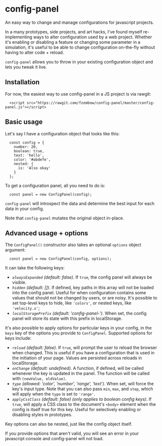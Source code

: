 # config-panel

An easy way to change and manage configurations for javascript projects.

In a many prototypes, side projects, and art hacks, I've found myself re-implementing ways to alter configuration used by a web project. Whether it's enabling or disabling a feature or changing some parameter in a simulation, it's useful to be able to change configuration on-the-fly without having to alter code + reload.

`config-panel` allows you to throw in your existing configuration object and lets you tweak it live.

## Installation

For now, the easiest way to use config-panel in a JS project is via rawgit:

```
  <script src="https://rawgit.com/fzembow/config-panel/master/config-panel.js"></script>
```

## Basic usage

Let's say I have a configuration object that looks like this:

```
  const config = {
    number: 20,
    boolean: true,
    text: 'hello',
    color: '#abdefe',
    nested: {
      is: 'Also okay'
    }
  };

```

To get a configuration panel, all you need to do is:

```
  const panel = new ConfigPanel(config);
```

`config-panel` will introspect the data and determine the best input for each data in your config.

Note that `config-panel` mutates the original object in-place.

## Advanced usage + options

The `ConfigPanel()` constructor also takes an optional `options` object argument:

```
  const panel = new ConfigPanel(config, options);
```

It can take the following keys:

* *`alwaysExpanded`* _(default: false)_. If `true`, the config panel will always be visible.
* *`hidden`* _(default: [])_. If defined, key paths in this array will not be loaded into the config panel. Useful for when configuration contains some values that should not be changed by users, or are noisy. It's possible to set top-level keys to hide, like `'colors'`, or nested keys, like `'velocity.x'`;
* *`localStoragePrefix`* _(default: 'config-panel-')_. When set, the config panel will store its state with this prefix in localStorage.

It's also possible to apply options for particular keys in your config, in the `keys` key of the options you provide to `ConfigPanel`. Supported options for keys include:

* *`reload`* _(default: false)_. If `true`, will prompt the user to reload the browser when changed. This is useful if you have a configuration that is used in the initiation of your page. Values are persisted across reloads in localStorage.
* *`onChange`* _(default: undefined)_. A function, if defined, will be called whenever the key is updated in the panel. The function will be called with `(newValue, oldValue)`.
* *`type`* _(allowed: 'color', 'number', 'range', 'text')_. When set, will force the key's input type. Note that you can also pass `min`, `max`, and `step`, which will apply when the `type` is set to `'range'`.
* *`applyCssClass`* _(default: false) (only applies to boolean config keys)_. If `true`, will apply a CSS class to the document's `<body>` element when the config is itself true for this key. Useful for selectively enabling or disabling styles in prototypes.

Key options can also be nested, just like the config object itself.

If you provide options that aren't valid, you will see an error in your javascript console and config-panel will not load.
